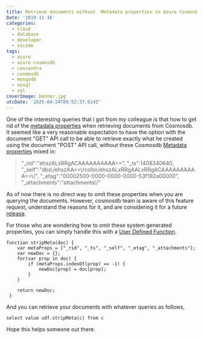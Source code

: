 ```yaml
---
title: Retrieve documents without  Metadata properties in Azure CosmosDB
Date: '2019-11-16'
categories:
  - cloud
  - database
  - developer
  - vscode
tags:
  - azure
  - azure-cosmosdb
  - cassandra
  - cosmosdb
  - mongodb
  - nosql
  - sql
coverImage: banner.jpg
utcDate: '2025-04-24T09:52:37.614Z'
---
```


One of the interesting queries that i got from my colleague is that how to get rid of the [metadata properties](https://docs.microsoft.com/en-us/azure/cosmos-db/databases-containers-items) when retrieving documents from Cosmosdb. It seemed like a very reasonable expectation to have the option with the document "GET" API call to be able to retrieve exactly what he created using the document "POST" API call, without these Cosmosdb [Metadata properties](https://docs.microsoft.com/en-us/azure/cosmos-db/databases-containers-items) mixed in:

> "\_rid":"ehszALxRRgACAAAAAAAAAA==", "\_ts":1408340640, "\_self":"dbs\\/ehszAA==\\/colls\\/ehszALxRRgAALxRRgACAAAAAAAAAA==\\/", "\_etag":"00002500-0000-0000-0000-53f192a00000", "\_attachments":"attachments\\/"

As of now there is no direct way to omit these properties when you are querying the documents. However, cosmosdb team is aware of this feature request, understand the reasons for it, and are considering it for a future [release](https://feedback.azure.com/forums/263030-azure-cosmos-db/suggestions/8120997-metadata).

For those who are wondering how to omit these system generated properties, you can simply handle this with a [User Defined Function](https://docs.microsoft.com/bs-latn-ba/azure/cosmos-db/sql-query-udfs).

```
function stripMeta(doc) {
    var metaProps = ["_rid", "_ts", "_self", "_etag", "_attachments"];    
    var newDoc = {};
    for(var prop in doc) {
        if (metaProps.indexOf(prop) == -1) {
            newDoc[prop] = doc[prop];
        }
    }
    
    return newDoc;
 }
```

And you can retrieve your documents with whatever queries as follows,

```
select value udf.stripMeta(c) from c
```

Hope this helps someone out there.
